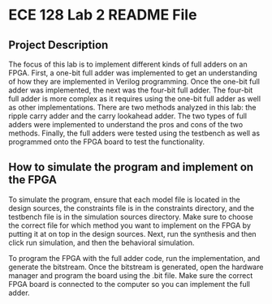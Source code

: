 # ECE 128 Lab 2 README File


## Project Description
The focus of this lab is to implement different kinds of full adders on an FPGA. First, a one-bit full adder was implemented to get an understanding of how they are implemented in Verilog programming. Once the one-bit full adder was implemented, the next was the four-bit full adder. The four-bit full adder is more complex as it requires using the one-bit full adder as well as other implementations. There are two methods analyzed in this lab: the ripple carry adder and the carry lookahead adder. The two types of full adders were implemented to understand the pros and cons of the two methods. Finally, the full adders were tested using the testbench as well as programmed onto the FPGA board to test the functionality. 


## How to simulate the program and implement on the FPGA 
To simulate the program, ensure that each model file is located in the design sources, the constraints file is in the constraints directory, and the testbench file is in the simulation sources directory. Make sure to choose the correct file for which method you want to implement on the FPGA by putting it at on top in the design sources. Next, run the synthesis and then click run simulation, and then the behavioral simulation. 

To program the FPGA with the full adder code, run the implementation, and generate the bitstream. Once the bitstream is generated, open the hardware manager and program the board using the .bit file. Make sure the correct FPGA board is connected to the computer so you can implement the full adder. 
